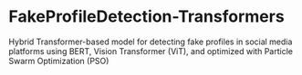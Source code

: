 # FakeProfileDetection-Transformers
Hybrid Transformer-based model for detecting fake profiles in social media platforms using BERT, Vision Transformer (ViT), and optimized with Particle Swarm Optimization (PSO)
